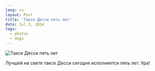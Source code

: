 ```yaml
---
lang: ru
layout: Post
title: 'Таксе Десси пять лет'
date: Jul 3, 2014
tags:
  - photos
  - dogs
---
```


![Таксе Десси пять лет](photo://1368)

Лучшей на свете таксе Десси сегодня исполняется пять лет. Ура!
